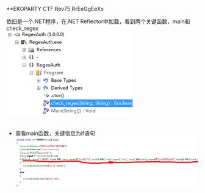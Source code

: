**EKOPARTY CTF Rev75 RrEeGgEeXx

依旧是一个.NET程序，在.NET Reflector中加载，看到两个关键函数，main和check_regex
<br>
![picture1](img/EKOCTF/re/re75/1.png)
<br>
<br>
* 查看main函数，关键信息为if语句
![picture1](img/EKOCTF/re/re75/2.png)

